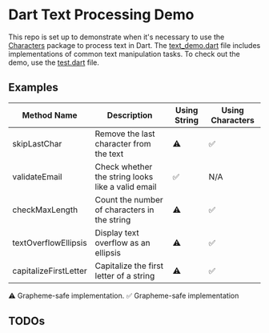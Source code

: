 # Dart Text Processing Demo

This repo is set up to demonstrate when it's necessary to use the [Characters](https://pub.dev/packages/characters) package to process text in Dart. The [text_demo.dart](lib/text_demo.dart) file includes implementations of common text manipulation tasks. To check out the demo, use the [test.dart](test/test.dart) file. 

## Examples
| Method Name           | Description                                        | Using String | Using Characters |
| --------------------- | -------------------------------------------------- | ------------ | ---------------- |
| skipLastChar          | Remove the last character from the text            | ⚠️           | ✅                |
| validateEmail         | Check whether the string looks like a valid email | ✅            | N/A              |
| checkMaxLength        | Count the number of characters in the string       | ⚠️           | ✅                |
| textOverflowEllipsis  | Display text overflow as an ellipsis               | ⚠️           | ✅                |
| capitalizeFirstLetter | Capitalize the first letter of a string            | ⚠️           | ✅               |

⚠️  Grapheme-safe implementation. ✅ Grapheme-safe implementation
## TODOs
